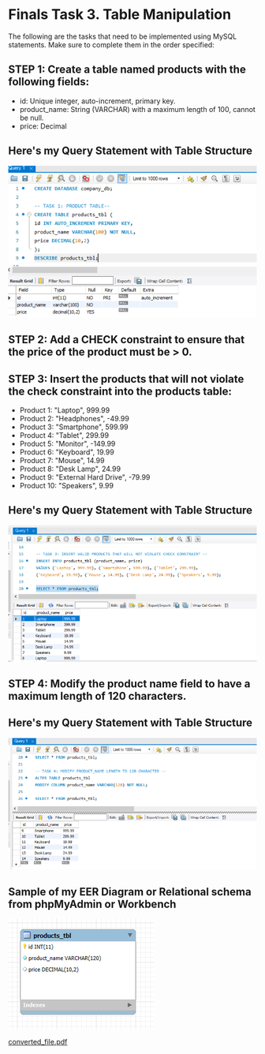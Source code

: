 # Finals Task 3. Table Manipulation

The following are the tasks that need to be implemented using MySQL statements. Make sure to complete them in the order specified:


## STEP 1: Create a table named products with the following fields:

* id: Unique integer, auto-increment, primary key.
* product_name: String (VARCHAR) with a maximum length of 100, cannot be null.
* price: Decimal

## Here's my Query Statement with Table Structure 
![screenshot](/Finals%20Lab%20Task%203/Images/P3.1.png)

## STEP 2: Add a CHECK constraint to ensure that the price of the product must be > 0.

## STEP 3: Insert the products that will not violate the check constraint into the products table:

* Product 1: "Laptop", 999.99
* Product 2: "Headphones", -49.99
* Product 3: "Smartphone", 599.99
* Product 4: "Tablet", 299.99
* Product 5: "Monitor", -149.99
* Product 6: "Keyboard", 19.99
* Product 7: "Mouse", 14.99
* Product 8: "Desk Lamp", 24.99
* Product 9: "External Hard Drive", -79.99
* Product 10: "Speakers", 9.99

## Here's my Query Statement with Table Structure 
![screenshot](/Finals%20Lab%20Task%203/Images/P3.2.png)

## STEP 4: Modify the product name field to have a maximum length of 120 characters.

## Here's my Query Statement with Table Structure 
![screenshot](/Finals%20Lab%20Task%203/Images/P3.3.png)

## Sample of my EER Diagram or Relational schema from phpMyAdmin or Workbench
![screenshot](/Finals%20Lab%20Task%203/Images/P3.EER.png)


[converted_file.pdf](https://github.com/user-attachments/files/19853810/converted_file.pdf)

